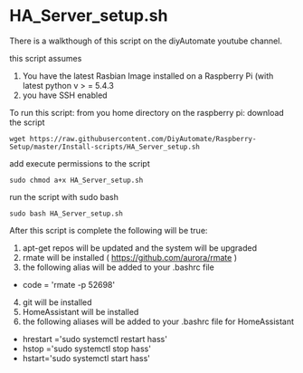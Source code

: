 HA_Server_setup.sh
=======

There is a walkthough of this script on the diyAutomate youtube channel.

this script assumes
1. You have the latest Rasbian Image installed on a Raspberry Pi (with latest python v > = 5.4.3
2. you have SSH enabled

To run this script: from you home directory on the raspberry pi:
download the script
```
wget https://raw.githubusercontent.com/DiyAutomate/Raspberry-Setup/master/Install-scripts/HA_Server_setup.sh
```
add execute permissions to the script
```
sudo chmod a+x HA_Server_setup.sh
```
run the script with sudo bash
```
sudo bash HA_Server_setup.sh
```

After this script is complete the following will be true:
1. apt-get repos will be updated and the system will be upgraded
2. rmate will be installed ( https://github.com/aurora/rmate )
3. the following alias will be added to your .bashrc file
  * code = 'rmate -p 52698'
4. git will be installed
5. HomeAssistant will be installed
6. the following aliases will be added to your .bashrc file for HomeAssistant
  * hrestart ='sudo systemctl restart hass'
  * hstop ='sudo systemctl stop hass'
  * hstart='sudo systemctl start hass'
